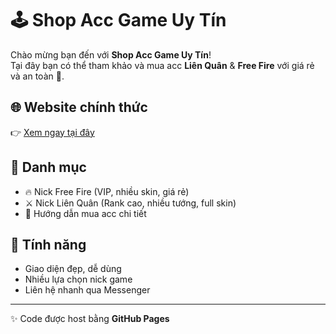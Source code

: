 # 🕹️ Shop Acc Game Uy Tín

Chào mừng bạn đến với **Shop Acc Game Uy Tín**!  
Tại đây bạn có thể tham khảo và mua acc **Liên Quân** & **Free Fire** với giá rẻ và an toàn 💯.  

## 🌐 Website chính thức
👉 [Xem ngay tại đây](https://nickgame.run.place/)

## 📌 Danh mục
- 🔥 Nick Free Fire (VIP, nhiều skin, giá rẻ)  
- ⚔️ Nick Liên Quân (Rank cao, nhiều tướng, full skin)  
- 📖 Hướng dẫn mua acc chi tiết  

## 🚀 Tính năng
- Giao diện đẹp, dễ dùng  
- Nhiều lựa chọn nick game  
- Liên hệ nhanh qua Messenger  

---

✨ Code được host bằng **GitHub Pages**  
